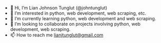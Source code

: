 - 👋 Hi, I’m Lian Johnson Tunglut (@johntunglut)
- 👀 I’m interested in python, web development, web scraping, etc.
- 🌱 I’m currently learning python, web development and web scraping.
- 💞️ I’m looking to collaborate on projects involving python, web development, web scraping.
- 📫 How to reach me lianjtunglut@gmail.com

<!---
johntunglut/johntunglut is a ✨ special ✨ repository because its `README.md` (this file) appears on your GitHub profile.
You can click the Preview link to take a look at your changes.
--->
